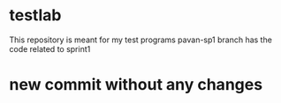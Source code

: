 # testlab
This repository is meant for my test programs
pavan-sp1 branch has the code related to sprint1
# new commit without any changes
